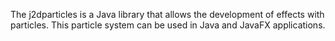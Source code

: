 The j2dparticles is a Java library that allows the development of effects with particles.
This particle system can be used in Java and JavaFX applications.